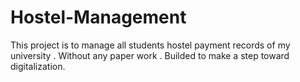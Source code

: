 # Hostel-Management
This project is to manage all students hostel payment records of my university . Without any paper work . Builded to make a step toward digitalization.
